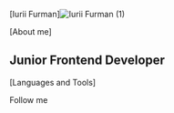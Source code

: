 [Iurii Furman]![Iurii Furman (1)](https://user-images.githubusercontent.com/102408798/184616798-6563110f-1798-4652-a20a-9e69803e59c3.png)

[About me] 
## Junior Frontend Developer

[Languages and Tools]

Follow me
